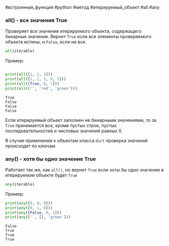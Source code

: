 #встроенная_функция #python #метод #итерируемый_объект #all #any
### all() - все значения True
Проверяет все значения итерируемого объекта, содержащего бинарные значения. Вернет `True` если все элементы проверяемого объекта истины, и `False`, если не все.
```python
all(iterable)
```
Пример:
```python

print(all([1, 2, 3]))   
print(all([1, 2, 3, 0, 5]))
print(all([True, 0, 1]))
print(all(('', 'red', 'green')))
```
```
True
False
False
False
```
Если итерируемый объект заполнен не бинарными значениями, то за `True` принимается все, кроме пустых строк, пустых последовательностей и числовых значений равных 0.

В случае применения к объектам класса `dict` проверка значений происходит по ключам

### any() - хотя бы одно значение True
Работает так же, как `all()`, но вернет `True` если хоты бы одно значение в итерируемом объекте будет `True`
```python
any(iterable)
```
Пример:
```python
print(any([0, 0, 0]))
print(any([0, 1, 0]))
print(any([False, 0, 1]))
print(any(['', [], 'green']))
```
```
False
True
True
True
```